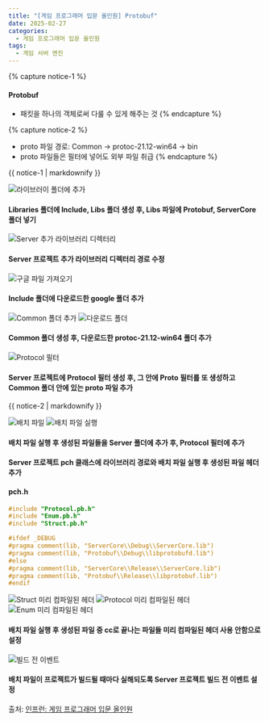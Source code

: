 ```yaml
---
title: "[게임 프로그래머 입문 올인원] Protobuf"
date: 2025-02-27
categories:
  - 게임 프로그래머 입문 올인원
tags:
  - 게임 서버 엔진
---
```




{% capture notice-1 %}
#### Protobuf

* 패킷을 하나의 객체로써 다룰 수 있게 해주는 것
{% endcapture %}

{% capture notice-2 %}
* proto 파일 경로: Common -> protoc-21.12-win64 -> bin
* proto 파일들은 필터에 넣어도 외부 파일 취급
{% endcapture %}

<div class="notice">
  {{ notice-1 | markdownify }}
</div>

![라이브러이 폴더에 추가](https://github.com/user-attachments/assets/dc852e44-9a38-4e14-9959-399e8aa234b3)


#### Libraries 폴더에 Include, Libs 폴더 생성 후, Libs 파일에 Protobuf, ServerCore 폴더 넣기

![Server 추가 라이브러리 디렉터리](https://github.com/user-attachments/assets/15a7010b-a00c-47c0-ab68-1ec1992b3547)


#### Server 프로젝트 추가 라이브러리 디렉터리 경로 수정

![구글 파일 가져오기](https://github.com/user-attachments/assets/547d5409-fc49-4b95-af30-aeb98c4c618d)


#### Include 폴더에 다운로드한 google 폴더 추가

![Common 폴더 추가](https://github.com/user-attachments/assets/59a18c49-3b57-44e2-bdcf-31ff7f30bd94)
![다운로드 폴더](https://github.com/user-attachments/assets/c953a525-53f6-4fda-87a9-f469e4f68527)


#### Common 폴더 생성 후, 다운로드한 protoc-21.12-win64 폴더 추가

![Protocol 필터](https://github.com/user-attachments/assets/052b2926-6fb9-4668-977b-7f845ad5f53e)


#### Server 프로젝트에 Protocol 필터 생성 후, 그 안에 Proto 필터를 또 생성하고 Common 폴더 안에 있는 proto 파일 추가

<div class="notice">
  {{ notice-2 | markdownify }}
</div>

![배치 파일](https://github.com/user-attachments/assets/c54346c9-231f-4aaa-8f3b-63789707dbe6)
![배치 파일 실행](https://github.com/user-attachments/assets/9447109e-7ca3-4a27-9afe-772946d6a21f)


#### 배치 파일 실행 후 생성된 파일들을 Server 폴더에 추가 후, Protocol 필터에 추가


#### Server 프로젝트 pch 클래스에 라이브러리 경로와 배치 파일 실행 후 생성된 파일 헤더 추가

#### pch.h
```cpp
#include "Protocol.pb.h"
#include "Enum.pb.h"
#include "Struct.pb.h"

#ifdef _DEBUG
#pragma comment(lib, "ServerCore\\Debug\\ServerCore.lib")
#pragma comment(lib, "Protobuf\\Debug\\libprotobufd.lib")
#else
#pragma comment(lib, "ServerCore\\Release\\ServerCore.lib")
#pragma comment(lib, "Protobuf\\Release\\libprotobuf.lib")
#endif
```

![Struct 미리 컴파일된 헤더](https://github.com/user-attachments/assets/89daf65c-33b1-480f-9120-4203d5075189)
![Protocol 미리 컴파일된 헤더](https://github.com/user-attachments/assets/7179a005-93f5-4ff0-9837-bc8f5a09835e)
![Enum 미리 컴파일된 헤더](https://github.com/user-attachments/assets/07fd397e-7a02-4f8b-bce6-ccf20646560d)


#### 배치 파일 실행 후 생성된 파일 중 cc로 끝나는 파일들 미리 컴파일된 헤더 사용 안함으로 설정

![빌드 전 이벤트](https://github.com/user-attachments/assets/c561e207-ffbe-438a-879e-d6285dcf315e)


#### 배치 파일이 프로젝트가 빌드될 때마다 실해되도록 Server 프로젝트 빌드 전 이벤트 설정

출처: [인프런: 게임 프로그래머 입문 올인원][source]

[source]: https://www.inflearn.com/course/%EA%B2%8C%EC%9E%84-%ED%94%84%EB%A1%9C%EA%B7%B8%EB%9E%98%EB%A8%B8-%EC%9E%85%EB%AC%B8-%EC%98%AC%EC%9D%B8%EC%9B%90-rookiss/dashboard
